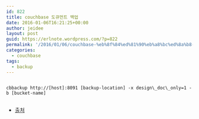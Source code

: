 ```yaml
---
id: 822
title: couchbase 도큐먼트 백업
date: 2016-01-06T16:21:25+00:00
author: jeidee
layout: post
guid: https://erlnote.wordpress.com/?p=822
permalink: '/2016/01/06/couchbase-%eb%8f%84%ed%81%90%eb%a8%bc%ed%8a%b8-%eb%b0%b1%ec%97%85/'
categories:
  - couchbase
tags:
  - backup
---
```

```
  
cbbackup http://[host]:8091 [backup-location] -x design\_doc\_only=1 -b [bucket-name]
  
```

  * [출처](http://docs.couchbase.com/admin/admin/CLI/cbbackup-ddocs.html)